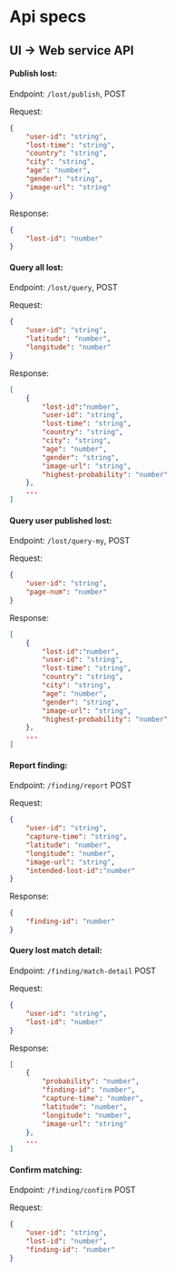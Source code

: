 # Api specs

## UI -> Web service API

#### Publish lost:

Endpoint: `/lost/publish`, POST

Request:
```json
{
    "user-id": "string",
    "lost-time": "string",
    "country": "string",
    "city": "string",
    "age": "number",
    "gender": "string",
    "image-url": "string"
}
```
Response:
```json
{
    "lost-id": "number"
}
```

#### Query all lost:

Endpoint: `/lost/query`, POST

Request:
```json
{
    "user-id": "string",
    "latitude": "number",
    "longitude": "number"
}
```
Response:
```json
[
    {
        "lost-id":"number",
        "user-id": "string",
        "lost-time": "string",
        "country": "string",
        "city": "string",
        "age": "number",
        "gender": "string",
        "image-url": "string",
        "highest-probability": "number"
    },
    ...
]
```

#### Query user published lost:

Endpoint: `/lost/query-my`, POST

Request:
```json
{
    "user-id": "string",
    "page-num": "number"
}
```
Response:
```json
[
    {
        "lost-id":"number",
        "user-id": "string",
        "lost-time": "string",
        "country": "string",
        "city": "string",
        "age": "number",
        "gender": "string",
        "image-url": "string",
        "highest-probability": "number"
    },
    ...
]
```

#### Report finding:

Endpoint: `/finding/report` POST

Request:
```json
{
    "user-id": "string",
    "capture-time": "string",
    "latitude": "number",
    "longitude": "number",
    "image-url": "string",
    "intended-lost-id":"number"
}
```
Response:
```json
{
    "finding-id": "number"
}
```

#### Query lost match detail:

Endpoint: `/finding/match-detail` POST

Request:
```json
{
    "user-id": "string",
    "lost-id": "number"
}
```

Response:
```json
[
    {
        "probability": "number",
        "finding-id": "number",
        "capture-time": "number",
        "latitude": "number",
        "longitude": "number",
        "image-url": "string"
    },
    ...
]
```

#### Confirm matching:

Endpoint: `/finding/confirm` POST

Request:
```json
{
    "user-id": "string",
    "lost-id": "number",
    "finding-id": "number"
}
```